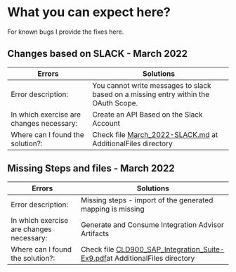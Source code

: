 #  What you can expect here?
For known bugs I provide the fixes here.

## Changes based on SLACK - March 2022

| Errors | Solutions|
|---|-----|
| Error description:  | You cannot write messages to slack based on a missing entry within the OAuth Scope.|
| In which exercise are changes necessary:  | Create an API Based on the Slack Account|
| Where can I found the solution?:  | Check file [March_2022-SLACK.md](../AdditionalFiles/March_2022-SLACK.md) at AdditionalFiles directory|


## Missing Steps and files - March 2022
| Errors | Solutions|
|---|-----|
| Error description:  |Missing steps - import of the generated mapping is missing|
| In which exercise are changes necessary:  |Generate and Consume Integration Advisor Artifacts|
| Where can I found the solution?:  |Check file [CLD900_SAP_Integration_Suite-Ex9.pdf](../AdditionalFiles/CLD900_SAP_Integration_Suite-Ex9.pdf)at AdditionalFiles directory |